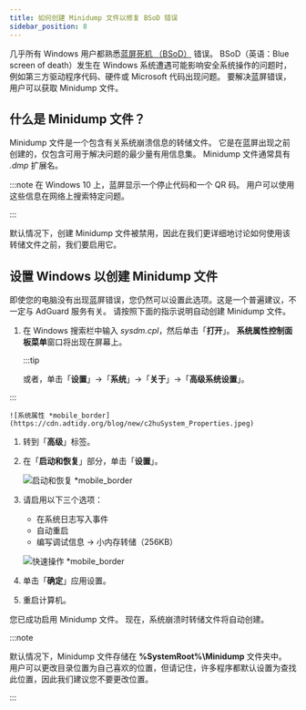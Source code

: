 ```yaml
---
title: 如何创建 Minidump 文件以修复 BSoD 错误
sidebar_position: 8
---
```


几乎所有 Windows 用户都熟悉[蓝屏死机 （BSoD）](https://en.wikipedia.org/wiki/Blue_screen_of_death) 错误。 BSoD（英语：Blue screen of death）发生在 Windows 系统遭遇可能影响安全系统操作的问题时，例如第三方驱动程序代码、硬件或 Microsoft 代码出现问题。 要解决蓝屏错误，用户可以获取 Minidump 文件。

## 什么是 Minidump 文件？

Minidump 文件是一个包含有关系统崩溃信息的转储文件。 它是在蓝屏出现之前创建的，仅包含可用于解决问题的最少量有用信息集。 Minidump 文件通常具有 *.dmp* 扩展名。

:::note
在 Windows 10 上，蓝屏显示一个停止代码和一个 QR 码。 用户可以使用这些信息在网络上搜索特定问题。

:::

默认情况下，创建 Minidump 文件被禁用，因此在我们更详细地讨论如何使用该转储文件之前，我们要启用它。

## 设置 Windows 以创建 Minidump 文件

即使您的电脑没有出现蓝屏错误，您仍然可以设置此选项。这是一个普遍建议，不一定与 AdGuard 服务有关。 请按照下面的指示说明自动创建 Minidump 文件。

 1. 在 Windows 搜索栏中输入 *sysdm.cpl*，然后单击「**打开**」。 **系统属性控制面板菜单**窗口将出现在屏幕上。

    :::tip

    或者，单击「**设置**」→「**系统**」→「**关于**」→「**高级系统设置**」。


:::

    ![系统属性 *mobile_border](https://cdn.adtidy.org/blog/new/c2huSystem_Properties.jpeg)

 1. 转到「**高级**」标签。
 1. 在「**启动和恢复**」部分，单击「**设置**」。

    ![启动和恢复 *mobile_border](https://cdn.adtidy.org/blog/new/1dmybiStartup_and_Recovery.png)

 1. 请启用以下三个选项：

    - 在系统日志写入事件
    - 自动重启
    - 编写调试信息 → 小内存转储（256KB）

    ![快速操作 *mobile_border](https://cdn.adtidy.org/blog/new/nmr4eThree_options.png)

 1. 单击「**确定**」应用设置。
 1. 重启计算机。

您已成功启用 Minidump 文件。 现在，系统崩溃时转储文件将自动创建。

:::note

默认情况下，Minidump 文件存储在 **%SystemRoot%\Minidump** 文件夹中。 用户可以更改目录位置为自己喜欢的位置，但请记住，许多程序都默认设置为查找此位置，因此我们建议您不要更改位置。

:::

